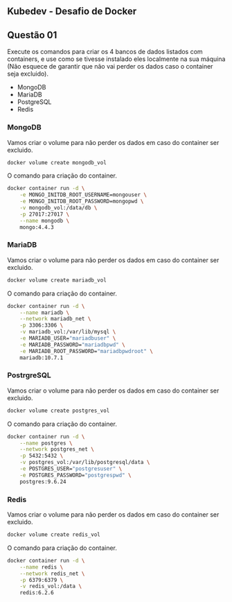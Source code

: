 ## Kubedev - Desafio de Docker

## Questão 01
Execute os comandos para criar os 4 bancos de dados listados com containers, e use
como se tivesse instalado eles localmente na sua máquina (Não esquece de garantir
que não vai perder os dados caso o container seja excluido).

- MongoDB
- MariaDB
- PostgreSQL
- Redis

### MongoDB

Vamos criar o volume para não perder os dados em caso do container ser excluido.

```bash
docker volume create mongodb_vol
```

O comando para criação do container.

```bash
docker container run -d \
	-e MONGO_INITDB_ROOT_USERNAME=mongouser \
	-e MONGO_INITDB_ROOT_PASSWORD=mongopwd \
	-v mongodb_vol:/data/db \
	-p 27017:27017 \
	--name mongodb \
	mongo:4.4.3
```

### MariaDB

Vamos criar o volume para não perder os dados em caso do container ser excluido.

```bash
docker volume create mariadb_vol
```

O comando para criação do container.

```bash
docker container run -d \
	--name mariadb \
	--network mariadb_net \
	-p 3306:3306 \
	-v mariadb_vol:/var/lib/mysql \
	-e MARIADB_USER="mariadbuser" \
	-e MARIADB_PASSWORD="mariadbpwd" \
	-e MARIADB_ROOT_PASSWORD="mariadbpwdroot" \
	mariadb:10.7.1
```

### PostrgreSQL

Vamos criar o volume para não perder os dados em caso do container ser excluido.

```bash
docker volume create postgres_vol
```

O comando para criação do container.

```bash
docker container run -d \
	--name postgres \
	--network postgres_net \
	-p 5432:5432 \
	-v postgres_vol:/var/lib/postgresql/data \
	-e POSTGRES_USER="postgresuser" \
	-e POSTGRES_PASSWORD="postgrespwd" \
	postgres:9.6.24
```

### Redis

Vamos criar o volume para não perder os dados em caso do container ser excluido.

```bash
docker volume create redis_vol
```

O comando para criação do container.

```bash
docker container run -d \
	--name redis \
	--network redis_net \
	-p 6379:6379 \
	-v redis_vol:/data \
	redis:6.2.6
```